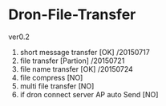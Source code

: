 # Dron-File-Transfer
ver0.2

1. short message transfer                 [OK]         /20150717  
2. file transfer			                    [Partion]    /20150721  
3. file name transfer			                [OK]         /20150724  
4. file compress			                    [NO]         
5. multi file transfer			              [NO]      
6. if dron connect server AP auto Send 	  [NO]	        
